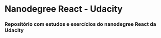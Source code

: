 # Nanodegree React - Udacity
### Repositório com estudos e exercícios do nanodegree React da Udacity
